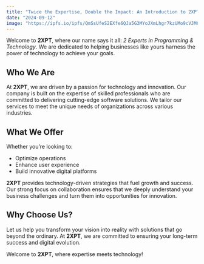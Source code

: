 ```yaml
---
title: "Twice the Expertise, Double the Impact: An Introduction to 2XPT"
date: "2024-09-12"
image: "https://ipfs.io/ipfs/QmSsUfeS2EXfe6QJa5G3MYoJXmLhgr7kzUMo9cVJM6wfmq"
---
```


Welcome to **2XPT**, where our name says it all: _2 Experts in Programming & Technology_. We are dedicated to helping businesses like yours harness the power of technology to achieve your goals.

## Who We Are

At **2XPT**, we are driven by a passion for technology and innovation. Our company is built on the expertise of skilled professionals who are committed to delivering cutting-edge software solutions. We tailor our services to meet the unique needs of organizations across various industries.

## What We Offer

Whether you’re looking to:

- Optimize operations
- Enhance user experience
- Build innovative digital platforms

**2XPT** provides technology-driven strategies that fuel growth and success. Our strong focus on collaboration ensures that we deeply understand your business challenges and turn them into opportunities for innovation.

## Why Choose Us?

Let us help you transform your vision into reality with solutions that go beyond the ordinary. At **2XPT**, we are committed to ensuring your long-term success and digital evolution.

Welcome to **2XPT**, where expertise meets technology!
